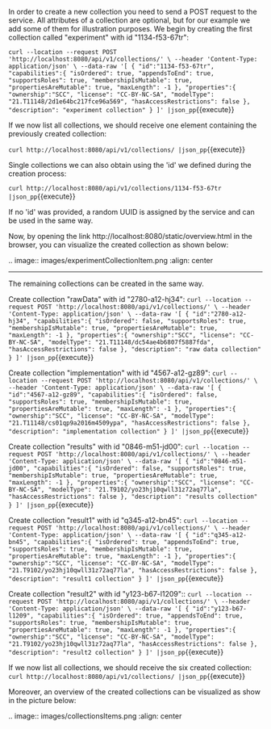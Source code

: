 In order to create a new collection you need to send a POST request to the service. 
All attributes of a collection are optional, but for our example we add some of them
for illustration purposes. We begin by creating the first collection called "experiment" with id "1134-f53-67tr":

`curl --location --request POST 'http://localhost:8080/api/v1/collections/' \
--header 'Content-Type: application/json' \
--data-raw '[
    {
    "id":"1134-f53-67tr",
    "capabilities":{
        "isOrdered": true,
        "appendsToEnd": true,
        "supportsRoles": true,
        "membershipIsMutable": true,
        "propertiesAreMutable": true,
        "maxLength": -1
    },
    "properties":{
        "ownership":"SCC",
        "license": "CC-BY-NC-SA",
        "modelType": "21.T11148/2d1e64bc217fce96a569",
        "hasAccessRestrictions": false
    },
   "description": "experiment collection"
   }
]' |json_pp`{{execute}}

If we now list all collections, we should receive one element containing the 
previously created collection:

`curl http://localhost:8080/api/v1/collections/ |json_pp`{{execute}}

Single collections we can also obtain using the 'id' we defined during the creation process:

`curl http://localhost:8080/api/v1/collections/1134-f53-67tr |json_pp`{{execute}}

If no 'id' was provided, a random UUID is assigned by the service and can be used in the same way.

Now, by opening the link http://localhost:8080/static/overview.html in the browser, you can visualize the created collection as shown below:

.. image:: images/experimentCollectionItem.png
   :align: center

---

The remaining collections can be created in the same way. 

Create collection "rawData" with id "2780-a12-hj34":
`curl --location --request POST 'http://localhost:8080/api/v1/collections/' \
--header 'Content-Type: application/json' \
--data-raw '[
    {
    "id":"2780-a12-hj34",
    "capabilities":{
        "isOrdered": false,
        "supportsRoles": true,
        "membershipIsMutable": true,
        "propertiesAreMutable": true,
        "maxLength": -1
    },
    "properties":{
        "ownership":"SCC",
        "license": "CC-BY-NC-SA",
        "modelType": "21.T11148/dc54ae4b6807f5887fda",
        "hasAccessRestrictions": false
    },
   "description": "raw data collection"
   }
]' |json_pp`{{execute}}


Create collection "implementation" with id "4567-a12-gz89":
`curl --location --request POST 'http://localhost:8080/api/v1/collections/' \
--header 'Content-Type: application/json' \
--data-raw '[
    {
    "id":"4567-a12-gz89",
    "capabilities":{
        "isOrdered": false,
        "supportsRoles": true,
        "membershipIsMutable": true,
        "propertiesAreMutable": true,
        "maxLength": -1
    },
    "properties":{
        "ownership":"SCC",
        "license": "CC-BY-NC-SA",
        "modelType": "21.T11148/cs01qp9a2016m4509ypa",
        "hasAccessRestrictions": false
    },
   "description": "implementation collection"
   }
]' |json_pp`{{execute}}

Create collection "results" with id "0846-m51-jd00":
`curl --location --request POST 'http://localhost:8080/api/v1/collections/' \
--header 'Content-Type: application/json' \
--data-raw '[
    {
    "id":"0846-m51-jd00",
    "capabilities":{
        "isOrdered": false,
        "supportsRoles": true,
        "membershipIsMutable": true,
        "propertiesAreMutable": true,
        "maxLength": -1
    },
    "properties":{
        "ownership":"SCC",
        "license": "CC-BY-NC-SA",
        "modelType": "21.T9102/yo23hj10qwll31z72aq77la",
        "hasAccessRestrictions": false
    },
   "description": "results collection"
   }
]' |json_pp`{{execute}}

Create collection "result1" with id "q345-a12-bn45":
`curl --location --request POST 'http://localhost:8080/api/v1/collections/' \
--header 'Content-Type: application/json' \
--data-raw '[
    {
    "id":"q345-a12-bn45",
    "capabilities":{
        "isOrdered": true,
        "appendsToEnd": true,
        "supportsRoles": true,
        "membershipIsMutable": true,
        "propertiesAreMutable": true,
        "maxLength": -1
    },
    "properties":{
        "ownership":"SCC",
        "license": "CC-BY-NC-SA",
        "modelType": "21.T9102/yo23hj10qwll31z72aq77la",
        "hasAccessRestrictions": false
    },
   "description": "result1 collection"
   }
]' |json_pp`{{execute}}

Create collection "result2" with id "y123-b67-l1209"::
`curl --location --request POST 'http://localhost:8080/api/v1/collections/' \
--header 'Content-Type: application/json' \
--data-raw '[
    {
    "id":"y123-b67-l1209",
    "capabilities":{
        "isOrdered": true,
        "appendsToEnd": true,
        "supportsRoles": true,
        "membershipIsMutable": true,
        "propertiesAreMutable": true,
        "maxLength": -1
    },
    "properties":{
        "ownership":"SCC",
        "license": "CC-BY-NC-SA",
        "modelType": "21.T9102/yo23hj10qwll31z72aq77la",
        "hasAccessRestrictions": false
    },
   "description": "result2 collection"
   }
]' |json_pp`{{execute}}

If we now list all collections, we should receive the six created collection:
`curl http://localhost:8080/api/v1/collections/ |json_pp`{{execute}}

Moreover, an overview of the created collections can be visualized as show in the picture below:

.. image:: images/collectionsItems.png
   :align: center
